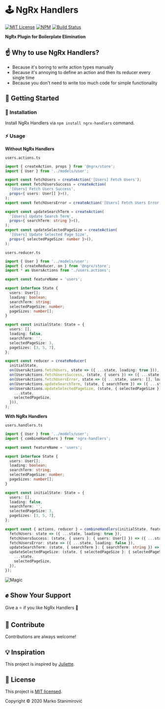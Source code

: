 # 🕹️ NgRx Handlers

[![MIT License](https://img.shields.io/badge/license-MIT-blue.svg)](./LICENSE)
[![NPM](https://img.shields.io/npm/v/ngrx-handlers)](https://www.npmjs.com/package/ngrx-handlers)
[![Build Status](https://travis-ci.org/markostanimirovic/ngrx-handlers.svg?branch=master)](https://travis-ci.org/markostanimirovic/ngrx-handlers)

**NgRx Plugin for Boilerplate Elimination**

## ☝️ Why to use NgRx Handlers?

- Because it's boring to write action types manually
- Because it's annoying to define an action and then its reducer every single time
- Because you don't need to write too much code for simple functionality

## 🚀 Getting Started

### 🔧 Installation

Install NgRx Handlers via `npm install ngrx-handlers` command.

### ⚡ Usage

**Without NgRx Handlers**

`users.actions.ts`

```typescript
import { createAction, props } from '@ngrx/store';
import { User } from '../models/user';

export const fetchUsers = createAction('[Users] Fetch Users');
export const fetchUsersSuccess = createAction(
  '[Users] Fetch Users Success',
  props<{ users: User[] }>(),
);
export const fetchUsersError = createAction('[Users] Fetch Users Error');

export const updateSearchTerm = createAction(
  '[Users] Update Search Term',
  props<{ searchTerm: string }>(),
);
export const updateSelectedPageSize = createAction(
  '[Users] Update Selected Page Size',
  props<{ selectedPageSize: number }>(),
);
```

`users.reducer.ts`

```typescript
import { User } from '../models/user';
import { createReducer, on } from '@ngrx/store';
import * as UsersActions from './users.actions';

export const featureName = 'users';

export interface State {
  users: User[];
  loading: boolean;
  searchTerm: string;
  selectedPageSize: number;
  pageSizes: number[];
}

export const initialState: State = {
  users: [],
  loading: false,
  searchTerm: '',
  selectedPageSize: 3,
  pageSizes: [3, 5, 7],
};

export const reducer = createReducer(
  initialState,
  on(UsersActions.fetchUsers, state => ({ ...state, loading: true })),
  on(UsersActions.fetchUsersSuccess, (state, { users }) => ({ ...state, users, loading: false })),
  on(UsersActions.fetchUsersError, state => ({ ...state, users: [], loading: false })),
  on(UsersActions.updateSearchTerm, (state, { searchTerm }) => ({ ...state, searchTerm })),
  on(UsersActions.updateSelectedPageSize, (state, { selectedPageSize }) => ({
    ...state,
    selectedPageSize,
  })),
);
```

**With NgRx Handlers**

`users.handlers.ts`

```typescript
import { User } from '../models/user';
import { combineHandlers } from 'ngrx-handlers';

export const featureName = 'users';

export interface State {
  users: User[];
  loading: boolean;
  searchTerm: string;
  selectedPageSize: number;
  pageSizes: number[];
}

export const initialState: State = {
  users: [],
  loading: false,
  searchTerm: '',
  selectedPageSize: 3,
  pageSizes: [3, 5, 7],
};

export const { actions, reducer } = combineHandlers(initialState, featureName, {
  fetchUsers: state => ({ ...state, loading: true }),
  fetchUsersSuccess: (state, { users }: { users: User[] }) => ({ ...state, users, loading: false }),
  fetchUsersError: state => ({ ...state, loading: false }),
  updateSearchTerm: (state, { searchTerm }: { searchTerm: string }) => ({ ...state, searchTerm }),
  updateSelectedPageSize: (state, { selectedPageSize }: { selectedPageSize: number }) => ({
    ...state,
    selectedPageSize,
  }),
});
```

![Magic](https://media2.giphy.com/media/12NUbkX6p4xOO4/giphy.gif?cid=ecf05e47o0k6y4gdqo9ywj9y5q0wtqzsa8jnr900xih3myds&rid=giphy.gif)

## ✊ Show Your Support

Give a ⭐ if you like NgRx Handlers 🙂

## 🤝 Contribute

Contributions are always welcome!

## 💡 Inspiration

This project is inspired by [Juliette](https://github.com/markostanimirovic/juliette).

## 📝 License

This project is [MIT licensed](./LICENSE).

Copyright © 2020 Marko Stanimirović
